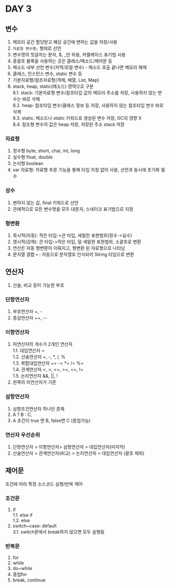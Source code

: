 # DAY 3
## 변수
1. 메모리 공간 할당받고 해당 공간에 변하는 값을 저장/사용
2. `자료형 변수명;` 형태로 선언
3. 변수명의 첫글자는 문자, $, _만 허용, 카멜케이스 표기법 사용
4. 중괄호 블록을 사용하는 곳은 클래스/메소드/제어문 등
5. 메소드 내부 선언 변수(지역/로컬 변수) - 메소드 호출 끝나면 메모리 해제
6. 클래스, 인스턴스 변수, static 변수 등
7. 기본자료형/참조자료형(객체, 배열, List, Map)
8. stack, heap, static(메소드) 영역으로 구분 </br>
   8.1. stack: 기본자료형 변수/참조타입 값의 메모리 주소를 저장, 사용하지 않는 변수는 바로 삭제 </br>
   8.2. heap: 참조타입 변수/클래스 정보 등 저장, 사용하지 않는 참조타입 변수 바로 삭제</br>
   8.3. static: 메소드나 static 키워드로 생성된 변수 저장, GC의 영향 X </br>
   8.4. 참조형 변수의 값은 heap 저장, 저장된 주소 stack 저장 </br>

### 자료형
1. 정수형 byte, short, char, int, long
2. 실수형 float, double
3. 논리형 boolean
4. var 자료형: 자료형 추론 기능을 통해 타입 지정 없이 사용, 선언과 동시에 초기화 필수

### 상수
1. 변하지 않는 값, final 키워드로 선언
2. 관례적으로 모든 변수명을 모두 대문자, 스네이크 표기법으로 지정

### 형변환
1. 묵시적(자동): 작은 타입->큰 타입, 세밀한 표현범위(정수->실수) 
2. 명시적(강제): 큰 타입->작은 타입, 덜 세밀한 표현범위, 소괄호로 변환
3. 연산은 자동 형변환이 이뤄지고, 형변환 된 자료형으로 나타남
4. 문자열 결합 `+` : 자동으로 문자열로 인식되어 String 타입으로 변환

## 연산자
1. 산술, 비교 등이 가능한 부호
   
### 단항연산자
1. 부호연산자 +, -
2. 증감연산자 ++, --

### 이항연산자
1. 피연산자의 개수가 2개인 연산자 </br>
   1.1. 대입연산자 = </br>
   1.2. 산술연산자 +, -, *, /, % </br>
   1.3. 복합대입연산자 += -= *= /= %= </br>
   1.4. 관계연산자 <, >, <=, >=, ==, != </br>
   1.5. 논리연산자 &&, ||, ! </br>
2. 왼쪽의 피연산자가 기준

### 삼항연산자
1. 삼항조건연산자 하나만 존재
2. A ? B : C;
3. A 조건이 true 면 B, false면 C (중첩가능)

### 연산자 우선순위
1. 단항연산자 > 이항연산자> 삼항연산자 > 대입연산자(마지막)
2. 산술연산자 > 관계연산자(비교) > 논리연산자 > 대입연산자 (괄호 제외)

## 제어문
조건에 따라 특정 소스코드 실행/반복 제어
### 조건문
1. if </br>
   1.1. else if </br>
   1.2. else </br>
3. switch~case: default </br>
   3.1. switch문에서 break하지 않으면 모두 실행됨

### 반복문
1. for
2. while
3. do~while
4. 중첩for
5. break, continue
